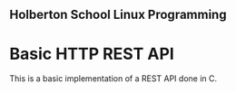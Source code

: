 ## Holberton School Linux Programming
# Basic HTTP REST API

This is a basic implementation of a REST API done in C.